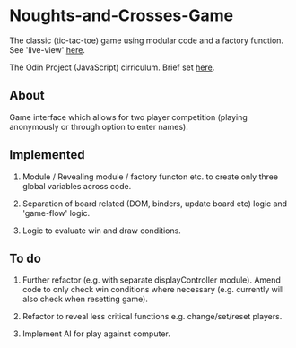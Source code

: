 # Noughts-and-Crosses-Game
The classic (tic-tac-toe) game using modular code and a factory function. See 'live-view' [here](https://rajheer.github.io/Noughts-and-Crosses-Game/).

The Odin Project (JavaScript) cirriculum. Brief set [here](https://www.theodinproject.com/lessons/node-path-javascript-tic-tac-toe).

## About

Game interface which allows for two player competition (playing anonymously or through option to enter names).

## Implemented

1. Module / Revealing module / factory functon etc. to create only three global variables across code.

2. Separation of board related (DOM, binders, update board etc) logic and 'game-flow' logic.

3. Logic to evaluate win and draw conditions.

## To do

1. Further refactor (e.g. with separate displayController module). Amend code to only check win conditions where necessary (e.g. currently will also check when resetting game).

2. Refactor to reveal less critical functions e.g. change/set/reset players.

3. Implement AI for play against computer.

